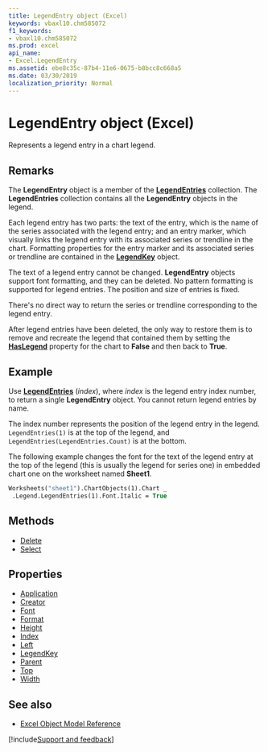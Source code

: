 ```yaml
---
title: LegendEntry object (Excel)
keywords: vbaxl10.chm585072
f1_keywords:
- vbaxl10.chm585072
ms.prod: excel
api_name:
- Excel.LegendEntry
ms.assetid: ebe8c35c-87b4-11e6-0675-b8bcc8c668a5
ms.date: 03/30/2019
localization_priority: Normal
---
```



# LegendEntry object (Excel)

Represents a legend entry in a chart legend.


## Remarks

The **LegendEntry** object is a member of the **[LegendEntries](Excel.LegendEntries(object).md)** collection. The **LegendEntries** collection contains all the **LegendEntry** objects in the legend.

Each legend entry has two parts: the text of the entry, which is the name of the series associated with the legend entry; and an entry marker, which visually links the legend entry with its associated series or trendline in the chart. Formatting properties for the entry marker and its associated series or trendline are contained in the **[LegendKey](Excel.LegendKey(object).md)** object.

The text of a legend entry cannot be changed. **LegendEntry** objects support font formatting, and they can be deleted. No pattern formatting is supported for legend entries. The position and size of entries is fixed.

There's no direct way to return the series or trendline corresponding to the legend entry.

After legend entries have been deleted, the only way to restore them is to remove and recreate the legend that contained them by setting the **[HasLegend](Excel.Chart.HasLegend.md)** property for the chart to **False** and then back to **True**.


## Example

Use **[LegendEntries](Excel.Legend.LegendEntries.md)** (_index_), where _index_ is the legend entry index number, to return a single **LegendEntry** object. You cannot return legend entries by name.

The index number represents the position of the legend entry in the legend. `LegendEntries(1)` is at the top of the legend, and `LegendEntries(LegendEntries.Count)` is at the bottom. 

The following example changes the font for the text of the legend entry at the top of the legend (this is usually the legend for series one) in embedded chart one on the worksheet named **Sheet1**.

```vb
Worksheets("sheet1").ChartObjects(1).Chart _ 
 .Legend.LegendEntries(1).Font.Italic = True
```

## Methods

- [Delete](Excel.LegendEntry.Delete.md)
- [Select](Excel.LegendEntry.Select.md)

## Properties

- [Application](Excel.LegendEntry.Application.md)
- [Creator](Excel.LegendEntry.Creator.md)
- [Font](Excel.LegendEntry.Font.md)
- [Format](Excel.LegendEntry.Format.md)
- [Height](Excel.LegendEntry.Height.md)
- [Index](Excel.LegendEntry.Index.md)
- [Left](Excel.LegendEntry.Left.md)
- [LegendKey](Excel.LegendEntry.LegendKey.md)
- [Parent](Excel.LegendEntry.Parent.md)
- [Top](Excel.LegendEntry.Top.md)
- [Width](Excel.LegendEntry.Width.md)


## See also

- [Excel Object Model Reference](overview/Excel/object-model.md)

[!include[Support and feedback](~/includes/feedback-boilerplate.md)]